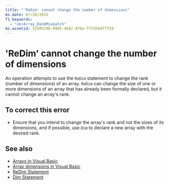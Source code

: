 ```yaml
---
title: "'ReDim' cannot change the number of dimensions"
ms.date: 07/20/2015
f1_keywords: 
  - "vbrArray_RankMismatch"
ms.assetid: 52505298-9985-4682-8f6e-ff7d56077f34
---
```

# 'ReDim' cannot change the number of dimensions
An operation attempts to use the `ReDim` statement to change the rank (number of dimensions) of an array. `ReDim` can change the size of one or more dimensions of an array that has already been formally declared, but it cannot change an array's rank.  
  
## To correct this error  
  
- Ensure that you intend to change the array's rank and not the sizes of its dimensions, and if possible, use `Dim` to declare a new array with the desired rank.  
  
## See also

- [Arrays in Visual Basic](~/docs/visual-basic/programming-guide/language-features/arrays/index.md)
- [Array dimensions in Visual Basic](~/docs/visual-basic/programming-guide/language-features/arrays/array-dimensions.md)
- [ReDim Statement](../../visual-basic/language-reference/statements/redim-statement.md)
- [Dim Statement](../../visual-basic/language-reference/statements/dim-statement.md)
